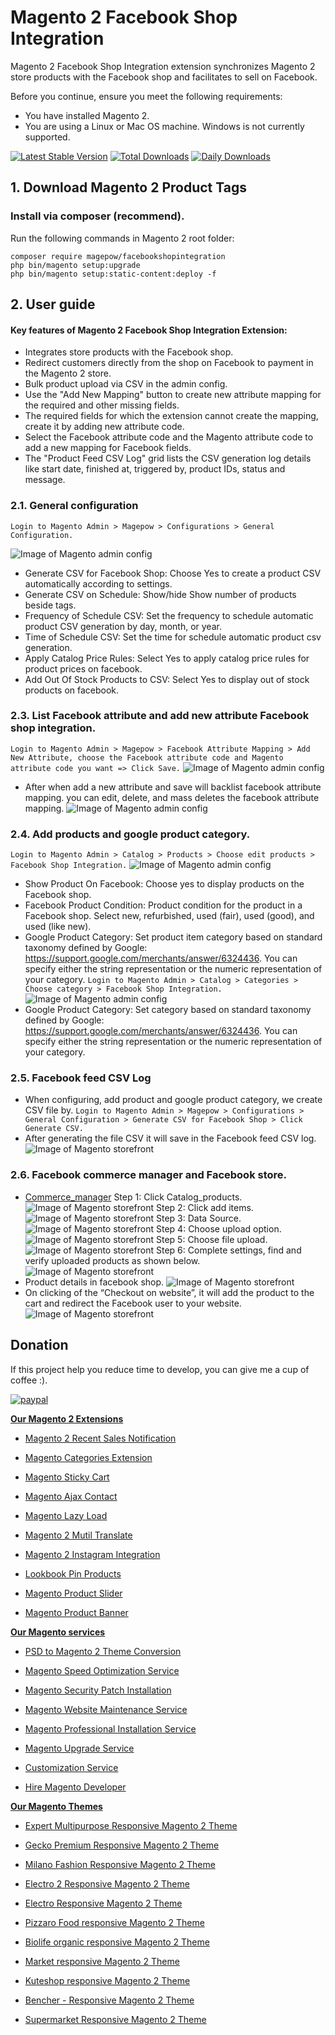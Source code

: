 # Magento 2 Facebook Shop Integration

Magento 2 Facebook Shop Integration extension synchronizes Magento 2 store products with the Facebook shop and facilitates to sell on Facebook.

Before you continue, ensure you meet the following requirements:

  * You have installed Magento 2.
  * You are using a Linux or Mac OS machine. Windows is not currently supported.

[![Latest Stable Version](https://poser.pugx.org/magepow/facebookshopintegration/v/stable)](https://packagist.org/packages/magepow/facebookshopintegration)
[![Total Downloads](https://poser.pugx.org/magepow/facebookshopintegration/downloads)](https://packagist.org/packages/magepow/facebookshopintegration)
[![Daily Downloads](https://poser.pugx.org/magepow/facebookshopintegration/d/daily)](https://packagist.org/packages/magepow/facebookshopintegration)

## 1. Download Magento 2 Product Tags

 ### Install via composer (recommend).
Run the following commands in Magento 2 root folder:
```
composer require magepow/facebookshopintegration
php bin/magento setup:upgrade
php bin/magento setup:static-content:deploy -f
```

## 2. User guide
   #### Key features of Magento 2 Facebook Shop Integration Extension:

  * Integrates store products with the Facebook shop.
  * Redirect customers directly from the shop on Facebook to payment in the Magento 2 store.
  * Bulk product upload via CSV in the admin config.
  * Use the "Add New Mapping" button to create new attribute mapping for the required and other missing fields.
  * The required fields for which the extension cannot create the mapping, create it by adding new attribute code.
  * Select the Facebook attribute code and the Magento attribute code to add a new mapping for Facebook fields.
  * The "Product Feed CSV Log" grid lists the CSV generation log details like start date, finished at, triggered by, product IDs, status and message.
  ### 2.1. General configuration

  `Login to Magento Admin > Magepow > Configurations > General Configuration.`
  
  ![Image of Magento admin config](https://github.com/magepow/magento-2-facebook-shop-integration/blob/main/media/admin_config.png)
  * Generate CSV for Facebook Shop: Choose Yes to create a product CSV automatically according to settings.
  * Generate CSV on Schedule: Show/hide Show number of products beside tags.
  * Frequency of Schedule CSV: Set the frequency to schedule automatic product CSV generation by day, month, or year.
  * Time of Schedule CSV: Set the time for schedule automatic product csv generation. 
  * Apply Catalog Price Rules: Select Yes to apply catalog price rules for product prices on facebook.
  * Add Out Of Stock Products to CSV: Select Yes to display out of stock products on facebook.

  ### 2.3. List Facebook attribute and add new attribute Facebook shop integration.

   `Login to Magento Admin > Magepow > Facebook Attribute Mapping > Add New Attribute, choose the Facebook attribute code and Magento attribute code you want => Click Save.`
   ![Image of Magento admin config](https://github.com/magepow/magento-2-facebook-shop-integration/blob/main/media/add_new_attribute.png)
   * After when add a new attribute and save will backlist facebook attribute mapping. you can edit, delete, and mass deletes the facebook attribute mapping.
   ![Image of Magento admin config](https://github.com/magepow/magento-2-facebook-shop-integration/blob/main/media/facebook_attribute.png)
  ### 2.4. Add products and google product category.

  `Login to Magento Admin > Catalog > Products > Choose edit products > Facebook Shop Integration.`
  ![Image of Magento admin config](https://github.com/magepow/magento-2-facebook-shop-integration/blob/main/media/add_product_on_facebook.png)
  * Show Product On Facebook: Choose yes to display products on the Facebook shop.
  * Facebook Product Condition: Product condition for the product in a Facebook shop. Select new, refurbished, used (fair), used (good), and used (like new).
  *  Google Product Category: Set product item category based on standard taxonomy defined by Google: https://support.google.com/merchants/answer/6324436. You can specify either the string representation or the numeric representation of your category.
  `Login to Magento Admin > Catalog > Categories > Choose category > Facebook Shop Integration.`
  ![Image of Magento admin config](https://github.com/magepow/magento-2-facebook-shop-integration/blob/main/media/add_product_on_facebook.png)
  * Google Product Category: Set category based on standard taxonomy defined by Google: https://support.google.com/merchants/answer/6324436. You can specify either the string representation or the numeric representation of your category.
  ### 2.5. Facebook feed CSV Log
  * When configuring, add product and google product category, we create CSV file by.
  `Login to Magento Admin > Magepow > Configurations > General Configuration > Generate CSV for Facebook Shop > Click Generate CSV.`
  * After generating the file CSV it will save in the Facebook feed CSV log.
  ![Image of Magento storefront](https://github.com/magepow/magento-2-facebook-shop-integration/blob/main/media/product_feed_csvlog.png)
  ### 2.6. Facebook commerce manager and Facebook store.
  * [Commerce_manager](https://www.facebook.com/commerce_manager/)
  Step 1: Click Catalog_products.
  ![Image of Magento storefront](https://github.com/magepow/magento-2-facebook-shop-integration/blob/main/media/config_facebook.png)
  Step 2: Click add items.
  ![Image of Magento storefront](https://github.com/magepow/magento-2-facebook-shop-integration/blob/main/media/add_items.png)
  Step 3: Data Source.
  ![Image of Magento storefront](https://github.com/magepow/magento-2-facebook-shop-integration/blob/main/media/data_sources.png)
  Step 4: Choose upload option.
  ![Image of Magento storefront](https://github.com/magepow/magento-2-facebook-shop-integration/blob/main/media/choose-upload-option.png)
  Step 5: Choose file upload.
  ![Image of Magento storefront](https://github.com/magepow/magento-2-facebook-shop-integration/blob/main/media/choose-file.png)
  Step 6: Complete settings, find and verify uploaded products as shown below.
  ![Image of Magento storefront](https://github.com/magepow/magento-2-facebook-shop-integration/blob/main/media/products-upload.png)
  * Product details in facebook shop.
  ![Image of Magento storefront](https://github.com/magepow/magento-2-facebook-shop-integration/blob/main/media/details_.png)
  * On clicking of the “Checkout on website”, it will add the product to the cart and redirect the Facebook user to your website.
    ![Image of Magento storefront](https://github.com/magepow/magento-2-facebook-shop-integration/blob/main/media/checkout_.png)
 ## Donation

If this project help you reduce time to develop, you can give me a cup of coffee :).

[![paypal](https://www.paypalobjects.com/en_US/i/btn/btn_donateCC_LG.gif)](https://www.paypal.com/paypalme/alopay)

      
**[Our Magento 2 Extensions](https://magepow.com/magento-2-extensions.html)**

* [Magento 2 Recent Sales Notification](https://magepow.com/magento-2-recent-sales-notification.html)

* [Magento Categories Extension](https://magepow.com/magento-categories-extension.html)

* [Magento Sticky Cart](https://magepow.com/magento-sticky-cart.html)

* [Magento Ajax Contact](https://magepow.com/magento-ajax-contact-form.html)

* [Magento Lazy Load](https://magepow.com/magento-lazy-load.html)

* [Magento 2 Mutil Translate](https://magepow.com/magento-multi-translate.html)

* [Magento 2 Instagram Integration](https://magepow.com/magento-2-instagram.html)

* [Lookbook Pin Products](https://magepow.com/lookbook-pin-products.html)

* [Magento Product Slider](https://magepow.com/magento-product-slider.html)

* [Magento Product Banner](https://magepow.com/magento-banner-slider.html)

**[Our Magento services](https://magepow.com/magento-services.html)**

* [PSD to Magento 2 Theme Conversion](https://magepow.com/psd-to-magento-theme-conversion.html)

* [Magento Speed Optimization Service](https://magepow.com/magento-speed-optimization-service.html)

* [Magento Security Patch Installation](https://magepow.com/magento-security-patch-installation.html)

* [Magento Website Maintenance Service](https://magepow.com/website-maintenance-service.html)

* [Magento Professional Installation Service](https://magepow.com/professional-installation-service.html)

* [Magento Upgrade Service](https://magepow.com/magento-upgrade-service.html)

* [Customization Service](https://magepow.com/customization-service.html)

* [Hire Magento Developer](https://magepow.com/hire-magento-developer.html)

**[Our Magento Themes](https://alothemes.com/)**

* [Expert Multipurpose Responsive Magento 2 Theme](https://1.envato.market/c/1314680/275988/4415?u=https://themeforest.net/item/expert-premium-responsive-magento-2-and-1-support-rtl-magento-2-/21667789)

* [Gecko Premium Responsive Magento 2 Theme](https://1.envato.market/c/1314680/275988/4415?u=https://themeforest.net/item/gecko-responsive-magento-2-theme-rtl-supported/24677410)

* [Milano Fashion Responsive Magento 2 Theme](https://1.envato.market/c/1314680/275988/4415?u=https://themeforest.net/item/milano-fashion-responsive-magento-1-2-theme/12141971)

* [Electro 2 Responsive Magento 2 Theme](https://1.envato.market/c/1314680/275988/4415?u=https://themeforest.net/item/electro2-premium-responsive-magento-2-rtl-supported/26875864)

* [Electro Responsive Magento 2 Theme](https://1.envato.market/c/1314680/275988/4415?u=https://themeforest.net/item/electro-responsive-magento-1-2-theme/17042067)

* [Pizzaro Food responsive Magento 2 Theme](https://1.envato.market/c/1314680/275988/4415?u=https://themeforest.net/item/pizzaro-food-responsive-magento-1-2-theme/19438157)

* [Biolife organic responsive Magento 2 Theme](https://1.envato.market/c/1314680/275988/4415?u=https://themeforest.net/item/biolife-organic-food-magento-2-theme-rtl-supported/25712510)

* [Market responsive Magento 2 Theme](https://1.envato.market/c/1314680/275988/4415?u=https://themeforest.net/item/market-responsive-magento-2-theme/22997928)

* [Kuteshop responsive Magento 2 Theme](https://1.envato.market/c/1314680/275988/4415?u=https://themeforest.net/item/kuteshop-multipurpose-responsive-magento-1-2-theme/12985435)

* [Bencher - Responsive Magento 2 Theme](https://1.envato.market/c/1314680/275988/4415?u=https://themeforest.net/item/bencher-responsive-magento-1-2-theme/15787772)

* [Supermarket Responsive Magento 2 Theme](https://1.envato.market/c/1314680/275988/4415?u=https://themeforest.net/item/supermarket-responsive-magento-1-2-theme/18447995)
